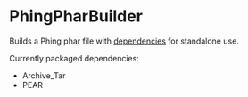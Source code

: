 PhingPharBuilder
================

Builds a Phing phar file with [dependencies](http://www.phing.info/docs/guide/stable/chapters/Setup.html#SoftwareDependencies) for standalone use.

Currently packaged dependencies:

* Archive_Tar
* PEAR
